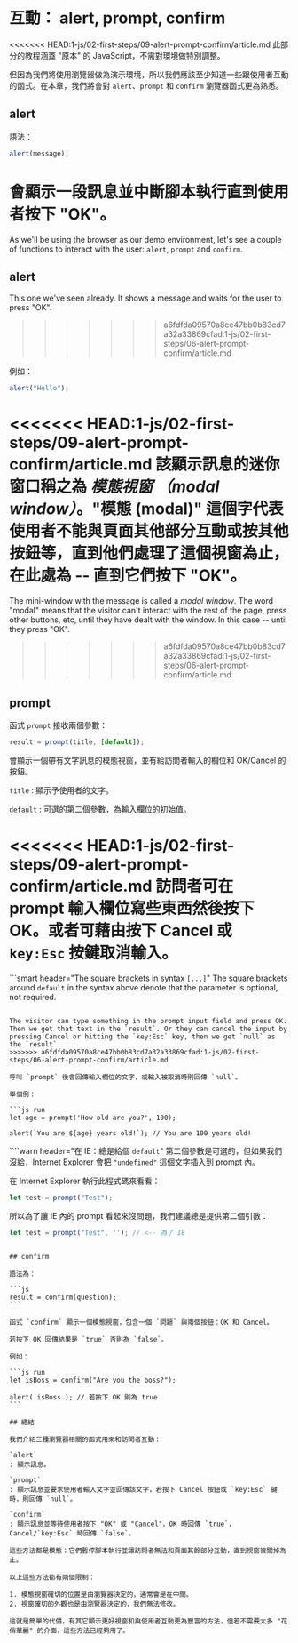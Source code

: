 # 互動： alert, prompt, confirm

<<<<<<< HEAD:1-js/02-first-steps/09-alert-prompt-confirm/article.md
此部分的教程涵蓋 "原本" 的 JavaScript，不需對環境做特別調整。

但因為我們將使用瀏覽器做為演示環境，所以我們應該至少知道一些跟使用者互動的函式。在本章，我們將會對 `alert`、`prompt` 和 `confirm` 瀏覽器函式更為熟悉。

## alert

語法：

```js
alert(message);
```

會顯示一段訊息並中斷腳本執行直到使用者按下 "OK"。
=======
As we'll be using the browser as our demo environment, let's see a couple of functions to interact with the user: `alert`, `prompt` and `confirm`.

## alert

This one we've seen already. It shows a message and waits for the user to press "OK".
>>>>>>> a6fdfda09570a8ce47bb0b83cd7a32a33869cfad:1-js/02-first-steps/06-alert-prompt-confirm/article.md

例如：

```js run
alert("Hello");
```

<<<<<<< HEAD:1-js/02-first-steps/09-alert-prompt-confirm/article.md
該顯示訊息的迷你窗口稱之為 *模態視窗 （modal window）*。"模態 (modal)" 這個字代表使用者不能與頁面其他部分互動或按其他按鈕等，直到他們處理了這個視窗為止，在此處為 -- 直到它們按下 "OK"。
=======
The mini-window with the message is called a *modal window*. The word "modal" means that the visitor can't interact with the rest of the page, press other buttons, etc, until they have dealt with the window. In this case -- until they press "OK".
>>>>>>> a6fdfda09570a8ce47bb0b83cd7a32a33869cfad:1-js/02-first-steps/06-alert-prompt-confirm/article.md

## prompt

函式 `prompt` 接收兩個參數：

```js no-beautify
result = prompt(title, [default]);
```

會顯示一個帶有文字訊息的模態視窗，並有給訪問者輸入的欄位和 OK/Cancel 的按鈕。

`title`
: 顯示予使用者的文字。

`default`
: 可選的第二個參數，為輸入欄位的初始值。

<<<<<<< HEAD:1-js/02-first-steps/09-alert-prompt-confirm/article.md
訪問者可在 prompt 輸入欄位寫些東西然後按下 OK。或者可藉由按下 Cancel 或 `key:Esc` 按鍵取消輸入。
=======
```smart header="The square brackets in syntax `[...]`"
The square brackets around `default` in the syntax above denote that the parameter is optional, not required.
```

The visitor can type something in the prompt input field and press OK. Then we get that text in the `result`. Or they can cancel the input by pressing Cancel or hitting the `key:Esc` key, then we get `null` as the `result`.
>>>>>>> a6fdfda09570a8ce47bb0b83cd7a32a33869cfad:1-js/02-first-steps/06-alert-prompt-confirm/article.md

呼叫 `prompt` 後會回傳輸入欄位的文字，或輸入被取消時則回傳 `null`。

舉個例：

```js run
let age = prompt('How old are you?', 100);

alert(`You are ${age} years old!`); // You are 100 years old!
```

````warn header="在 IE：總是給個 `default`"
第二個參數是可選的，但如果我們沒給，Internet Explorer 會把 `"undefined"` 這個文字插入到 prompt 內。

在 Internet Explorer 執行此程式碼來看看：

```js run
let test = prompt("Test");
```

所以為了讓 IE 內的 prompt 看起來沒問題，我們建議總是提供第二個引數：

```js run
let test = prompt("Test", ''); // <-- 為了 IE
```
````

## confirm

語法為：

```js
result = confirm(question);
```

函式 `confirm` 顯示一個模態視窗，包含一個 `問題` 與兩個按鈕：OK 和 Cancel。 

若按下 OK 回傳結果是 `true` 否則為 `false`。

例如：

```js run
let isBoss = confirm("Are you the boss?");

alert( isBoss ); // 若按下 OK 則為 true
```

## 總結

我們介紹三種瀏覽器相關的函式用來和訪問者互動：

`alert`
: 顯示訊息。

`prompt`
: 顯示訊息並要求使用者輸入文字並回傳該文字，若按下 Cancel 按鈕或 `key:Esc` 鍵時，則回傳 `null`。

`confirm`
: 顯示訊息並等待使用者按下 "OK" 或 "Cancel"，OK 時回傳 `true`，Cancel/`key:Esc` 時回傳 `false`。

這些方法都是模態：它們暫停腳本執行並讓訪問者無法和頁面其餘部分互動，直到視窗被關掉為止。

以上這些方法都有兩個限制：

1. 模態視窗確切的位置是由瀏覽器決定的，通常會是在中間。
2. 視窗確切的外觀也是由瀏覽器決定的，我們無法修改。

這就是簡單的代價，有其它顯示更好視窗和與使用者互動更為豐富的方法，但若不需要太多 "花俏華麗" 的介面，這些方法已經夠用了。


